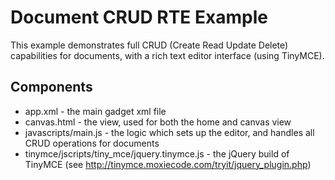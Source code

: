 # Document CRUD RTE Example

This example demonstrates full CRUD (Create Read Update Delete) capabilities for documents, with a rich text editor interface (using TinyMCE).

## Components

* app.xml - the main gadget xml file
* canvas.html - the view, used for both the home and canvas view
* javascripts/main.js - the logic which sets up the editor, and handles all CRUD operations for documents
* tinymce/jscripts/tiny_mce/jquery.tinymce.js - the jQuery build of TinyMCE (see http://tinymce.moxiecode.com/tryit/jquery_plugin.php)
